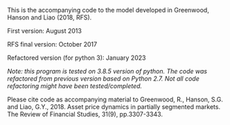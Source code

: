 
This is the accompanying code to the model developed in Greenwood, Hanson and Liao (2018, RFS). 


First version: August 2013

RFS final version: October 2017

Refactored version (for python 3): January 2023

*Note: this program is tested on 3.8.5 version of python. The code was refactored from previous version based on Python 2.7. Not all code refactoring might have been tested/completed.*

Please cite code as accompanying material to Greenwood, R., Hanson, S.G. and Liao, G.Y., 2018. Asset price dynamics in partially segmented markets. The Review of Financial Studies, 31(9), pp.3307-3343.